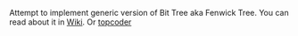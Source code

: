Attempt to implement generic version of Bit Tree aka Fenwick Tree.
You can read about it in [Wiki](https://en.wikipedia.org/wiki/Fenwick_tree). 
Or [topcoder](https://www.topcoder.com/community/data-science/data-science-tutorials/binary-indexed-trees/)
